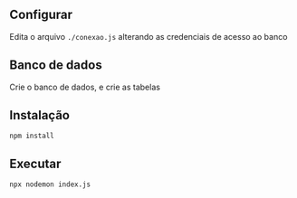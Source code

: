 ## Configurar
Edita o arquivo `./conexao.js` alterando as credenciais de acesso ao banco

## Banco de dados
Crie o banco de dados, e crie as tabelas

## Instalação

`npm install`

## Executar

`npx nodemon index.js`
